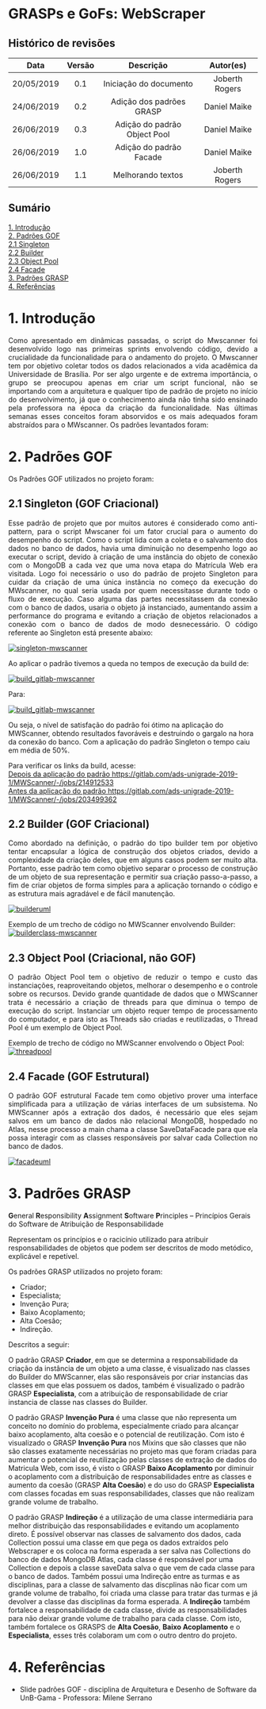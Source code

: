 # GRASPs e GoFs: WebScraper

## Histórico de revisões

|   Data   |  Versão  |        Descrição       |          Autor(es)          |
|:--------:|:--------:|:----------------------:|:---------------------------:|
|  20/05/2019 |  0.1 | Iniciação do documento  |  Joberth Rogers|
|  24/06/2019 |  0.2 | Adição dos padrões GRASP  |  Daniel Maike |
|  26/06/2019 |  0.3 | Adição do padrão Object Pool  |  Daniel Maike |
|  26/06/2019 |  1.0 | Adição do padrão Facade  |  Daniel Maike |
| 26/06/2019 | 1.1 | Melhorando textos | Joberth Rogers |

## Sumário

[1. Introdução](#1-introducao) <br>
[2. Padrões GOF](#2-padroes-gof) <br>
[2.1 Singleton](#21-singleton) <br>
[2.2 Builder](#22-builder) <br>
[2.3 Object Pool](#23-object-pool) <br>
[2.4 Facade](#24-facade) <br>
[3. Padrões GRASP](#3-padroes-grasp) <br>
[4. Referências](#4-referencias) <br>

# 1. Introdução

<p style="text-align: justify">Como apresentado em dinâmicas passadas, o script do Mwscanner foi desenvolvido logo nas primeiras sprints envolvendo código, devido a crucialidade da funcionalidade para o andamento do projeto. O Mwscanner tem por objetivo coletar todos os dados relacionados a vida acadêmica da Universidade de Brasília. Por ser algo urgente e de extrema importância, o grupo se preocupou apenas em criar um script funcional, não se importando com a arquitetura e qualquer tipo de padrão de projeto no início do desenvolvimento, já que o conhecimento ainda não tinha sido ensinado pela professora na época da criação da funcionalidade. Nas últimas semanas esses conceitos foram absorvidos e os mais adequados foram abstraídos para o MWscanner. Os padrões levantados foram: </p>

# 2. Padrões GOF

Os Padrões GOF utilizados no projeto foram:

## 2.1 Singleton (GOF Criacional)

<p style="text-align: justify">Esse padrão de projeto que por muitos autores é considerado como anti-pattern, para o script Mwscaner foi um fator crucial para o aumento do desempenho do script. Como o script lida com a coleta e  o salvamento dos dados no banco de dados, havia uma diminuição no desempenho logo ao executar o script, devido à criação de uma instância do objeto de conexão com o MongoDB a cada vez que uma nova etapa do Matrícula Web era visitada. Logo foi necessário o uso do padrão de projeto Singleton para cuidar da criação de uma única instância no começo da execução do MWscanner, no qual seria usada por quem necessitasse durante todo o fluxo de execução. Caso alguma das partes necessitassem da conexão com o banco de dados, usaria o objeto já instanciado, aumentando assim a performance do programa e evitando a criação de objetos relacionados a conexão com o banco de dados de modo desnecessário. O código referente ao Singleton está presente abaixo:</p>   

[![singleton-mwscanner](img/singleton_mwscanner.png)](img/singleton_mwscanner.png)

<p style="text-align: justify">
  Ao aplicar o padrão tivemos a queda no tempos de execução da build de:
</p>

[![build_gitlab-mwscanner](img/build_gitlab1.png)](img/build_gitlab1.png)

<p>
  Para:
</p>

[![build_gitlab-mwscanner](img/build_gitlab2.png)](img/build_gitlab2.png)

<p>
  Ou seja, o nível de satisfação do padrão foi ótimo na aplicação do MWScanner, obtendo resultados favoráveis e destruindo o gargalo na hora da conexão do banco.
  Com a aplicação do padrão Singleton o tempo caiu em média de 50%.
</p>

<p> Para verificar os links da build, acesse:
  <br>
  <a href="https://gitlab.com/ads-unigrade-2019-1/MWScanner/-/jobs/214912533">
    Depois da aplicação do padrão https://gitlab.com/ads-unigrade-2019-1/MWScanner/-/jobs/214912533
  </a>
  <br>
  <a href="https://gitlab.com/ads-unigrade-2019-1/MWScanner/-/jobs/203499362">
    Antes da aplicação do padrão https://gitlab.com/ads-unigrade-2019-1/MWScanner/-/jobs/203499362
  </a>
</p>

## 2.2 Builder (GOF Criacional)

<p style="text-align: justify">
  Como abordado na definição, o padrão do tipo builder tem por objetivo tentar encapsular a lógica de construção dos objetos criados, devido a complexidade da criação deles, que em alguns casos podem ser muito alta. Portanto, esse padrão tem como objetivo separar o processo de construção de um objeto de sua representação e permitir sua criação passo-a-passo, a fim de criar objetos de forma simples para a aplicação tornando o código e as estrutura mais agradável e de fácil manutenção.
</p>

[![builderuml](img/builderuml.png)](img/builderuml.png)

Exemplo de um trecho de código no MWScanner envolvendo Builder: <br>
[![builderclass-mwscanner](img/builder.png)](img/builder.png)

## 2.3 Object Pool (Criacional, não GOF)

<p style="text-align: justify">
  O padrão Object Pool tem o objetivo de reduzir o tempo e custo das instanciações, reaproveitando objetos, melhorar o desempenho e o controle sobre os recursos. Devido grande quantidade de dados que o MWScanner trata é necessário a criação de threads para que diminua o tempo de execução do script. Instanciar um objeto requer tempo de processamento do computador, e para isto as Threads são criadas e reutilizadas, o Thread Pool é um exemplo de Object Pool.
</p>

Exemplo de  trecho de código no MWScanner envolvendo o Object Pool: <br>
[![threadpool](img/threadpool.png)](img/threadpool.png)

## 2.4 Facade (GOF Estrutural)

<p style="text-align: justify">
  O padrão GOF estrutural Facade tem como objetivo prover uma interface simplificada para a utilização de várias interfaces de um subsistema. No MWScanner após a extração dos dados, é necessário que eles sejam salvos em um banco de dados não relacional MongoDB, hospedado no Atlas, nesse processo a main chama a classe SaveDataFacade para que ela possa interagir com as classes responsáveis por salvar cada Collection no banco de dados.
</p>

[![facadeuml](img/facadeuml.png)](img/facadeuml.png)

# 3. Padrões GRASP

**G**eneral **R**esponsibility **A**ssignment **S**oftware **P**rinciples – Princípios Gerais do Software de Atribuição de Responsabilidade

Representam os princípios e o racicínio utilizado para atribuir responsabilidades de objetos que podem ser descritos de modo metódico, explicável e repetível.

Os padrões GRASP utilizados no projeto foram:

* Criador;
* Especialista;
* Invenção Pura;
* Baixo Acoplamento;
* Alta Coesão;
* Indireção.

Descritos a seguir:

O padrão GRASP **Criador**, em que se determina a responsabilidade da criação da instância de um objeto a uma classe, é visualizado nas classes do Builder do MWScanner, elas são responsáveis por criar instancias das classes em que elas possuem os dados, também é visualizado o padrão GRASP **Especialista**, com a atribuição de responsabilidade de criar instancia de classe nas classes do Builder.

O padrão GRASP **Invenção Pura** é uma classe que não representa um conceito no domínio do problema, especialmente criado para alcançar baixo acoplamento, alta coesão e o potencial de reutilização. Com isto é visualizado o GRASP **Invenção Pura** nos Mixins que são classes que não são classes exatamente necessárias no projeto mas que foram criadas para aumentar o potencial de reutilização pelas classes de extração de dados do Matricula Web, com isso, é visto o GRASP **Baixo Acoplamento** por diminuir o acoplamento com a distribuição de responsabilidades entre as classes e aumento da coesão (GRASP **Alta Coesão**) e do uso do GRASP **Especialista** com classes focadas em suas responsabilidades, classes que não realizam grande volume de trabalho.

O padrão GRASP **Indireção** é a utilização de uma classe intermediária para melhor distribuição das responsabilidades e evitando um acoplamento direto. É possível observar nas classes de salvamento dos dados, cada Collection possui uma classe em que pega os dados extraídos pelo Webscraper e os coloca na forma esperada a ser salva nas Collections do banco de dados MongoDB Atlas, cada classe é responsável por uma Collection e depois a classe saveData salva o que vem de cada classe para o banco de dados. Também possui uma Indireção entre as turmas e as disciplinas, para a classe de salvamento das discplinas não ficar com um grande volume de trabalho, foi criada uma classe para tratar das turmas e já devolver a classe das disciplinas da forma esperada. A **Indireção** também fortalece a responsabilidade de cada classe, divide as responsabilidades para não deixar grande volume de trabalho para cada classe. Com isto, também fortalece os GRASPS de **Alta Coesão**, **Baixo Acoplamento** e o **Especialista**, esses três colaboram um com o outro dentro do projeto.

# 4. Referências

* Slide padrões GOF - disciplina de Arquitetura e Desenho de Software da UnB-Gama - Professora: Milene Serrano